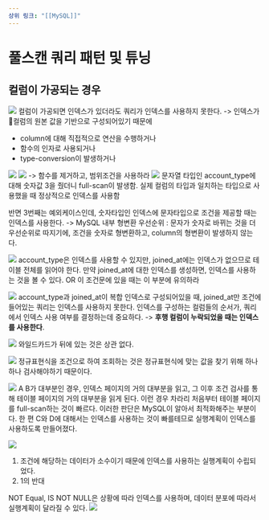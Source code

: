 ```yaml
---
상위 링크: "[[MySQL]]"
---
```

# 풀스캔 쿼리 패턴 및 튜닝

## 컬럼이 가공되는 경우
![](https://i.imgur.com/p46353F.png)
컬럼이 가공되면 인덱스가 있더라도 쿼리가 인덱스를 사용하지 못한다. -> 인덱스가 컬럼의 원본 값을 기반으로 구성되어있기 때문에
- column에 대해 직접적으로 연산을 수행하거나
- 함수의 인자로 사용되거나
- type-conversion이 발생하거나

![](https://i.imgur.com/4tYIzeT.png)
![](https://i.imgur.com/UtRUYno.png) 
-> 함수를 제거하고, 범위조건을 사용하라
![](https://i.imgur.com/dR8lUPO.png)
문자열 타입인 account_type에 대해 숫자값 3을 줬더니 full-scan이 발생함. 실제 컬럼의 타입과 일치하는 타입으로 사용했을 때 정상적으로 인덱스를 사용함

반면 3번째는 예외케이스인데, 숫자타입인 인덱스에 문자타입으로 조건을 제공할 때는 인덱스를 사용한다. -> MySQL 내부 형변환 우선순위 : 문자가 숫자로 바뀌는 것을 더 우선순위로 따지기에, 조건을 숫자로 형변환하고, column의 형변환이 발생하지 않는다.

![](https://i.imgur.com/vKBjhfl.png)
account_type은 인덱스를 사용할 수 있지만, joined_at에는 인덱스가 없으므로 테이블 전체를 읽어야 한다. 
만약 joined_at에 대한 인덱스를 생성하면, 인덱스를 사용하는 것을 볼 수 있다.
OR 이 조건문에 있을 때는 이 부분에 유의하라

![](https://i.imgur.com/PaikTBV.png)
account_type과 joined_at이 복합 인덱스로 구성되어있을 때, joined_at만 조건에 들어있는 쿼리는 인덱스를 사용하지 못한다.
인덱스를 구성하는 컬럼들의 순서가, 쿼리에서 인덱스 사용 여부를 결정하는데 중요하다. -> **후행 컬럼이 누락되었을 때는 인덱스를 사용한다**.

![](https://i.imgur.com/yROiHP2.png)
와일드카드가 뒤에 있는 것은 상관 없다.

![](https://i.imgur.com/xWyU3ld.png)
정규표현식을 조건으로 하여 조회하는 것은 정규표현식에 맞는 값을 찾기 위해 하나하나 검사해야하기 때문이다.

![](https://i.imgur.com/2WnPvji.png)
A B가 대부분인 경우, 인덱스 페이지의 거의 대부분을 읽고, 그 이후 조건 검사를 통해 테이블 페이지의 거의 대부분을 읽게 된다. 이런 경우 차라리 처음부터 테이블 페이지를 full-scan하는 것이 빠르다. 이러한 판단은 MySQL이 알아서 최적화해주는 부분이다.
한 편 C와 D에 대해서는 인덱스를 사용하는 것이 빠를테므로 실행계획이 인덱스를 사용하도록 만들어졌다.


![](https://i.imgur.com/F1yUvm2.png)
1. 조건에 해당하는 데이터가 소수이기 때문에 인덱스를 사용하는 실행계획이 수립되었다.
2. 1의 반대


NOT Equal, IS NOT NULL은 상황에 따라 인덱스를 사용하며, 데이터 분포에 따라서 실행계획이 달라질 수 있다.
![](https://i.imgur.com/XYw1AOd.png)

